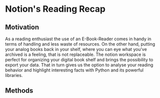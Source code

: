 # Notion's Reading Recap

## Motivation
As a reading enthusiast the use of an E-Book-Reader comes in handy in terms of handling and less waste of resources. On the other hand, putting your analog books back in your shelf, where you can eye what you've archived is a feeling, that is not replaceable. The notion workspace is perfect for organizing your digital book shelf and brings the possibility to export your data.
That in turn gives us the option to analyse your reading behavior and highlight interesting facts with Python and its powerful libraries.

## Methods
